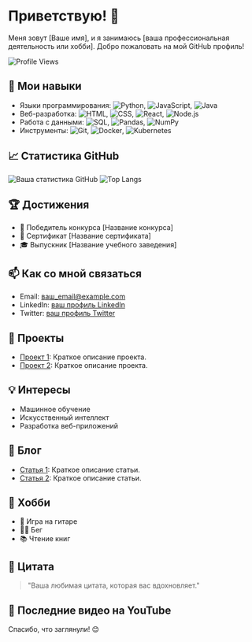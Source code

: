 # Приветствую! 👋

Меня зовут [Ваше имя], и я занимаюсь [ваша профессиональная деятельность или хобби]. Добро пожаловать на мой GitHub профиль!

![Profile Views](https://komarev.com/ghpvc/?username=ваш_username&color=brightgreen)

## 🔧 Мои навыки
- Языки программирования: ![Python](https://img.shields.io/badge/-Python-3776AB?style=flat&logo=python&logoColor=white), ![JavaScript](https://img.shields.io/badge/-JavaScript-F7DF1E?style=flat&logo=javascript&logoColor=black), ![Java](https://img.shields.io/badge/-Java-007396?style=flat&logo=java&logoColor=white)
- Веб-разработка: ![HTML](https://img.shields.io/badge/-HTML5-E34F26?style=flat&logo=html5&logoColor=white), ![CSS](https://img.shields.io/badge/-CSS3-1572B6?style=flat&logo=css3&logoColor=white), ![React](https://img.shields.io/badge/-React-61DAFB?style=flat&logo=react&logoColor=black), ![Node.js](https://img.shields.io/badge/-Node.js-339933?style=flat&logo=node.js&logoColor=white)
- Работа с данными: ![SQL](https://img.shields.io/badge/-SQL-4479A1?style=flat&logo=sql&logoColor=white), ![Pandas](https://img.shields.io/badge/-Pandas-150458?style=flat&logo=pandas&logoColor=white), ![NumPy](https://img.shields.io/badge/-NumPy-013243?style=flat&logo=numpy&logoColor=white)
- Инструменты: ![Git](https://img.shields.io/badge/-Git-F05032?style=flat&logo=git&logoColor=white), ![Docker](https://img.shields.io/badge/-Docker-2496ED?style=flat&logo=docker&logoColor=white), ![Kubernetes](https://img.shields.io/badge/-Kubernetes-326CE5?style=flat&logo=kubernetes&logoColor=white)

## 📈 Статистика GitHub
![Ваша статистика GitHub](https://github-readme-stats.vercel.app/api?username=ваш_username&show_icons=true&theme=radical)
![Top Langs](https://github-readme-stats.vercel.app/api/top-langs/?username=ваш_username&layout=compact&theme=radical)

## 🏆 Достижения
- 🥇 Победитель конкурса [Название конкурса]
- 📜 Сертификат [Название сертификата]
- 🎓 Выпускник [Название учебного заведения]

## 📫 Как со мной связаться
- Email: [ваш_email@example.com](mailto:ваш_email@example.com)
- LinkedIn: [ваш профиль LinkedIn](https://www.linkedin.com/in/ваш_профиль)
- Twitter: [ваш профиль Twitter](https://twitter.com/ваш_профиль)

## 🌟 Проекты
- [Проект 1](https://github.com/ваш_username/проект_1): Краткое описание проекта.
- [Проект 2](https://github.com/ваш_username/проект_2): Краткое описание проекта.

## 💡 Интересы
- Машинное обучение
- Искусственный интеллект
- Разработка веб-приложений

## 📝 Блог
- [Статья 1](https://ваш_блог.com/статья_1): Краткое описание статьи.
- [Статья 2](https://ваш_блог.com/статья_2): Краткое описание статьи.

## 🎨 Хобби
- 🎸 Игра на гитаре
- 🏃‍♂️ Бег
- 📚 Чтение книг

## 💬 Цитата
> "Ваша любимая цитата, которая вас вдохновляет."

## 🎥 Последние видео на YouTube
<!-- YouTube:START -->
<!-- YouTube:END -->

Спасибо, что заглянули! 😊
